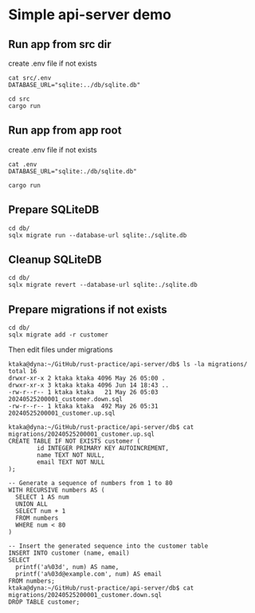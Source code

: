 # Simple api-server demo

## Run app from src dir

create .env file if not exists

```text
cat src/.env
DATABASE_URL="sqlite:../db/sqlite.db"
```

```text
cd src
cargo run
```

## Run app from app root

create .env file if not exists

```text
cat .env
DATABASE_URL="sqlite:./db/sqlite.db"
```

```text
cargo run
```

## Prepare SQLiteDB

```text
cd db/
sqlx migrate run --database-url sqlite:./sqlite.db
```

## Cleanup SQLiteDB

```text
cd db/
sqlx migrate revert --database-url sqlite:./sqlite.db
```

## Prepare migrations if not exists

```text
cd db/ 
sqlx migrate add -r customer
```

Then edit files under migrations

```text
ktaka@dyna:~/GitHub/rust-practice/api-server/db$ ls -la migrations/
total 16
drwxr-xr-x 2 ktaka ktaka 4096 May 26 05:00 .
drwxr-xr-x 3 ktaka ktaka 4096 Jun 14 18:43 ..
-rw-r--r-- 1 ktaka ktaka   21 May 26 05:03 20240525200001_customer.down.sql
-rw-r--r-- 1 ktaka ktaka  492 May 26 05:31 20240525200001_customer.up.sql
```

```text
ktaka@dyna:~/GitHub/rust-practice/api-server/db$ cat migrations/20240525200001_customer.up.sql 
CREATE TABLE IF NOT EXISTS customer (
        id INTEGER PRIMARY KEY AUTOINCREMENT,
        name TEXT NOT NULL,
        email TEXT NOT NULL
);

-- Generate a sequence of numbers from 1 to 80
WITH RECURSIVE numbers AS (
  SELECT 1 AS num
  UNION ALL
  SELECT num + 1
  FROM numbers
  WHERE num < 80
)

-- Insert the generated sequence into the customer table
INSERT INTO customer (name, email)
SELECT 
  printf('a%03d', num) AS name, 
  printf('a%03d@example.com', num) AS email
FROM numbers;
ktaka@dyna:~/GitHub/rust-practice/api-server/db$ cat migrations/20240525200001_customer.down.sql 
DROP TABLE customer;
```
